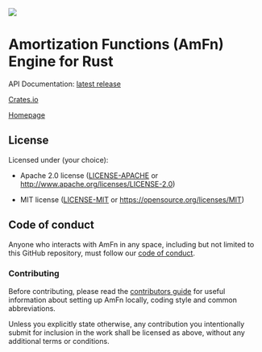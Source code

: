 [![](https://shiftleftsoftware.com/images/logo.png)](https://shiftleftsoftware.com)

Amortization Functions (AmFn) Engine for Rust
==========================================================
API Documentation: [latest release](https://docs.rs/amfn-engine)

[Crates.io](https://crates.io/crates/amfn-engine)

[Homepage](https://shiftleftsoftware.com)

## License

Licensed under (your choice):

 * Apache 2.0 license ([LICENSE-APACHE](LICENSE-APACHE) or
   http://www.apache.org/licenses/LICENSE-2.0)

 * MIT license ([LICENSE-MIT](LICENSE-MIT) or
   https://opensource.org/licenses/MIT)

## Code of conduct

Anyone who interacts with AmFn in any space, including but not limited to
this GitHub repository, must follow our [code of conduct](CODE_OF_CONDUCT.md).

### Contributing

Before contributing, please read the [contributors guide](CONTRIBUTING.md)
for useful information about setting up AmFn locally, coding style and common abbreviations.

Unless you explicitly state otherwise, any contribution you intentionally submit
for inclusion in the work shall be licensed as above, without any additional terms
or conditions.